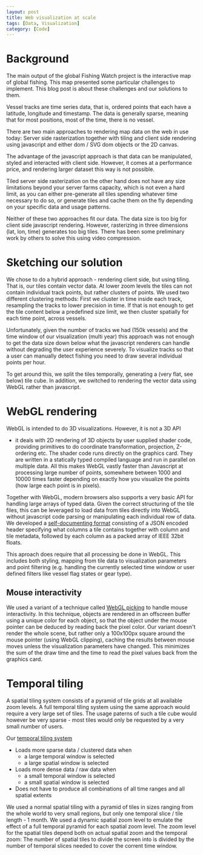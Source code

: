 ```yaml
---
layout: post
title: Web visualization at scale
tags: [Data, Visualization]
category: [Code]
---
```


# Background

The main output of the global Fishing Watch project is the interactive
map of global fishing. This map presented some particular challenges
to implement. This blog post is about these challenges and our
solutions to them.

Vessel tracks are time series data, that is, ordered points that each
have a latitude, longitude and timestamp. The data is generally
sparse, meaning that for most positions, most of the time, there is no
vessel.

There are two main approaches to rendering map data on the web in use
today: Server side rasterization together with tiling and client side
rendering using javascript and either dom / SVG dom objects or the 2D
canvas.

The advantage of the javascript approach is that data can be
manipulated, styled and interacted with client side. However, it comes
at a performance price, and rendering larger dataset this way is not
possible.

Tiled server side rasterization on the other hand does not have any
size limitations beyond your server farms capacity, which is not even
a hard limit, as you can either pre-generate all tiles spending
whatever time necessary to do so, or generate tiles and cache them on
the fly depending on your specific data and usage patterns.

Neither of these two approaches fit our data. The data size is too big
for client side javascript rendering. However, rasterizing in three
dimensions (lat, lon, time) generates too big tiles. There has been
some preliminary work by others to solve this using video compression.

# Sketching our solution

We chose to do a hybrid approach - rendering client side, but using
tiling. That is, our tiles contain vector data. At lower zoom levels
the tiles can not contain individual track points, but rather clusters
of points. We used two different clustering methods: First we cluster
in time inside each track, resampling the tracks to lower precision in
time. If that is not enough to get the tile content below a predefined
size limit, we then cluster spatially for each time point, across
vessels.

Unfortunately, given the number of tracks we had (150k vessels) and
the time window of our visualization (multi year) this approach was
not enough to get the data size down below what the javascript
renderers can handle without degrading the user experience severely.
To visualize tracks so that a user can manually detect fishing you
need to draw several individual points per hour.

To get around this, we split the tiles temporally, generating a (very
flat, see below) tile cube. In addition, we switched to rendering the
vector data using WebGL rather than javascript.

# WebGL rendering

WebGL is intended to do 3D visualizations. However, it is not a 3D API
- it deals with 2D rendering of 3D objects by user supplied shader
code, providing primitives to do coordinate transformation,
projection, Z-ordering etc. The shader code runs directly on the
graphics card. They are written in a statically typed compiled
language and run in parallel on multiple data. All this makes WebGL
vastly faster than Javascript at processing large number of points,
somewhere between 1000 and 10000 times faster depending on exactly how
you visualize the points (how large each point is in pixels).

Together with WebGL, modern browsers also supports a very basic API
for handling large arrays of typed data. Given the correct structuring
of the tile files, this can be leveraged to load data from tiles
directly into WebGL without javascript code parsing or manipulating
each individual row of data. We developed a [self-documenting
format](https://github.com/GlobalFishingWatch/pelagos-client/blob/master/js/app/Data/TypedMatrixParser.js)
consisting of a JSON encoded header specifying what columns a tile
contains together with column and tile metadata, followed by each
column as a packed array of IEEE 32bit floats.

This aproach does require that all processing be done in WebGL. This
includes both styling, mapping from tile data to visualization
parameters and point filtering (e.g. handling the currently selected
time window or user defined filters like vessel flag states or gear
type).

## Mouse interactivity

We used a variant of a technique called [WebGL
picking](http://www.opengl-tutorial.org/miscellaneous/clicking-on-objects/picking-with-an-opengl-hack/)
to handle mouse interactivity. In this technique, objects are rendered
in an offscreen buffer using a unique color for each object, so that
the object under the mouse pointer can be deduced by reading back the
pixel color. Our variant doesn't render the whole scene, but rather
only a 100x100px square around the mouse pointer (using WebGL
clipping), caching the results between mouse moves unless the
visualization parameters have changed. This minimizes the sum of the
draw time and the time to read the pixel values back from the graphics
card.


# Temporal tiling

A spatial tiling system consists of a pyramid of tile grids at all
available zoom levels. A full temporal tiling system using the same
approach would require a very large set of tiles. The usage paterns of
such a tile cube would however be very sparse - most tiles would only
be requested by a very small number of users.

Our [temporal tiling system](http://globalfishingwatch.github.io/pelagos-client/tiling.html)

* Loads more sparse data / clustered data when
  * a large temporal window is selected
  * a large spatial window is selected
* Loads more dense data / raw data when
  * a small temporal window is selected
  * a small spatial window is selected
* Does not have to produce all combinations of all time ranges and all spatial extents


We used a normal spatial tiling with a pyramid of tiles in sizes
ranging from the whole world to very small regions, but only one
temporal slice / tile length - 1 month. We used a dynamic spatial zoom
level to emulate the effect of a full temporal pyramid for each
spatial zoom level. The zoom level for the spatial tiles depend both
on actual spatial zoom and the temporal zoom: The number of spatial
tiles to divide the screen into is divided by the number of temporal
slices needed to cover the corrent time window.
